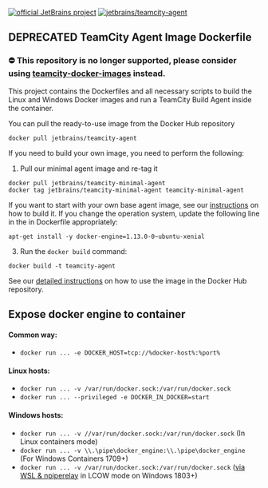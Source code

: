 [![official JetBrains project](http://jb.gg/badges/official-plastic.svg)](https://confluence.jetbrains.com/display/ALL/JetBrains+on+GitHub)
[![jetbrains/teamcity-agent](https://img.shields.io/docker/pulls/jetbrains/teamcity-agent.svg)](https://hub.docker.com/r/jetbrains/teamcity-agent/)

## DEPRECATED TeamCity Agent Image Dockerfile

### :no_entry: This repository is no longer supported, please consider using [teamcity-docker-images](https://github.com/JetBrains/teamcity-docker-images) instead.

This project contains the Dockerfiles and all necessary scripts to build the Linux and Windows Docker images and run a TeamCity Build Agent inside the container.

You can pull the ready-to-use image from the Docker Hub repository
                                     
`docker pull jetbrains/teamcity-agent`

If you need to build your own image, you need to perform the following:

1) Pull our minimal agent image and re-tag it 
```
docker pull jetbrains/teamcity-minimal-agent
docker tag jetbrains/teamcity-minimal-agent teamcity-minimal-agent
```

If you want to start with your own base agent image, see our [instructions](https://github.com/JetBrains/teamcity-docker-minimal-agent) on how to build it.
If you change the operation system, update the following line in the in Dockerfile appropriately:  
```
apt-get install -y docker-engine=1.13.0-0~ubuntu-xenial
```

3) Run the `docker build` command:
```
docker build -t teamcity-agent
```

See our [detailed instructions](https://hub.docker.com/r/jetbrains/teamcity-agent/) on how to use the image in the Docker Hub repository.

## Expose docker engine to container

#### Common way:
* `docker run ... -e DOCKER_HOST=tcp://%docker-host%:%port%`

#### Linux hosts:
* `docker run ... -v /var/run/docker.sock:/var/run/docker.sock`
* `docker run ... --privileged -e DOCKER_IN_DOCKER=start`

#### Windows hosts:
* `docker run ... -v //var/run/docker.sock:/var/run/docker.sock` (In Linux containers mode)
* `docker run ... -v \\.\pipe\docker_engine:\\.\pipe\docker_engine` (For Windows Containers 1709+)
* `docker run ... -v /var/run/docker.sock:/var/run/docker.sock` ([via WSL & npiperelay](https://blogs.technet.microsoft.com/virtualization/2017/12/08/wsl-interoperability-with-docker/) in LCOW mode on Windows 1803+)
